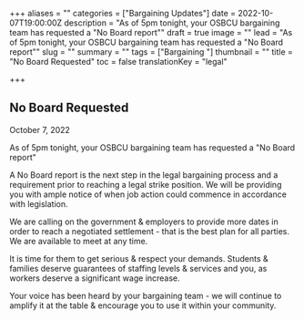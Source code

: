 +++
aliases = ""
categories = ["Bargaining Updates"]
date = 2022-10-07T19:00:00Z
description = "As of 5pm tonight, your OSBCU bargaining team has requested a \"No Board report\""
draft = true
image = ""
lead = "As of 5pm tonight, your OSBCU bargaining team has requested a \"No Board report\""
slug = ""
summary = ""
tags = ["Bargaining "]
thumbnail = ""
title = "No Board Requested"
toc = false
translationKey = "legal"

+++
## No Board Requested

October 7, 2022

As of 5pm tonight, your OSBCU bargaining team has requested a "No Board report"

A No Board report is the next step in the legal bargaining process and a requirement prior to reaching a legal strike position. We will be providing you with ample notice of when job action could commence in accordance with legislation.

We are calling on the government & employers to provide more dates in order to reach a negotiated settlement - that is the best plan for all parties. We are available to meet at any time.

It is time for them to get serious & respect your demands. Students & families deserve guarantees of staffing levels & services and you, as workers deserve a significant wage increase.

Your voice has been heard by your bargaining team - we will continue to amplify it at the table & encourage you to use it within your community.